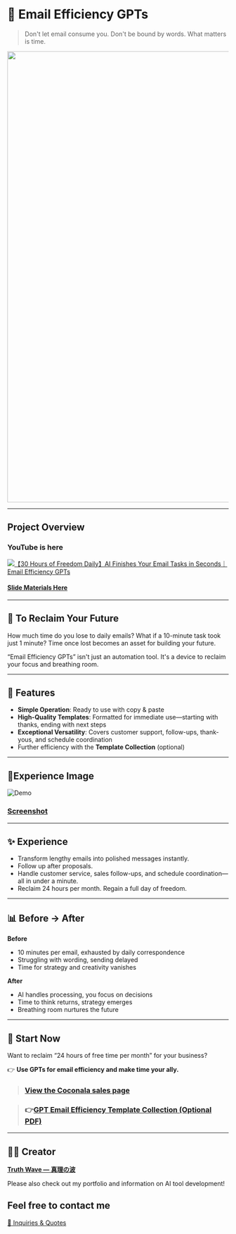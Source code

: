 # 📌 Email Efficiency GPTs

> Don't let email consume you.
> Don't be bound by words.
> What matters is time.

<p align="center">
<img width="1536" height="1024" alt="メール" src="https://github.com/user-attachments/assets/6a70eaad-3a18-4889-ad31-92afc42c2281" />
</p>

---

## Project Overview

### YouTube is here
[![【30 Hours of Freedom Daily】AI Finishes Your Email Tasks in Seconds｜Email Efficiency GPTs](https://github.com/user-attachments/assets/3c3fb426-d809-40f1-953e-c7eefb3f589d)](https://youtu.be/MfXPDFgx4UI)

#### [Slide Materials Here](https://github.com/truthwave/mail-efficiency-gpts/blob/main/English/Materials/Email%20Efficiency%20GPTs.pdf)

---

## 🧠 To Reclaim Your Future
How much time do you lose to daily emails?
What if a 10-minute task took just 1 minute?
Time once lost becomes an asset for building your future.

“Email Efficiency GPTs” isn't just an automation tool.
It's a device to reclaim your focus and breathing room.

---

## 🎯 Features
- **Simple Operation**: Ready to use with copy & paste  
- **High-Quality Templates**: Formatted for immediate use—starting with thanks, ending with next steps  
- **Exceptional Versatility**: Covers customer support, follow-ups, thank-yous, and schedule coordination  
- Further efficiency with the **Template Collection** (optional)  

---

## 📸Experience Image

![Demo](https://github.com/truthwave/mail-efficiency-gpts/blob/main/English/Materials/Demo%20Movie.gif)

### [Screenshot](https://github.com/truthwave/mail-efficiency-gpts/tree/main/English/Materials/Screenshot)

---

## ✨ Experience
- Transform lengthy emails into polished messages instantly.
- Follow up after proposals.  
- Handle customer service, sales follow-ups, and schedule coordination—all in under a minute.  
- Reclaim 24 hours per month. Regain a full day of freedom. 

---

## 📊 Before → After
**Before**
- 10 minutes per email, exhausted by daily correspondence
- Struggling with wording, sending delayed
- Time for strategy and creativity vanishes

**After**
- AI handles processing, you focus on decisions
- Time to think returns, strategy emerges
- Breathing room nurtures the future

---

## 🧭 Start Now
Want to reclaim “24 hours of free time per month” for your business? 

👉 **Use GPTs for email efficiency and make time your ally.** 
>  ### [View the Coconala sales page](https://coconala.com/contents_market/pictures/cmf3ndqpl00xr6s0houn6itv9)

> ### 👉[GPT Email Efficiency Template Collection (Optional PDF)](https://coconala.com/services/3850924)

---

## 🧑‍💻 Creator

**[Truth Wave ― 真理の波](https://github.com/truthwave)**  

Please also check out my portfolio and information on AI tool development!


## Feel free to contact me
[📩 Inquiries & Quotes](mailto:realmadrid71214591@gmail.com)
